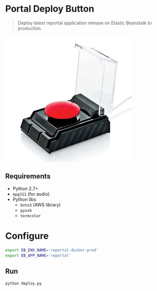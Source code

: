 # Portal Deploy Button

> Deploy latest reportal application release on Elastic Beanstalk to production.

<img src="./assets/big_red_button.jpg" width="400">

## Requirements

- Python 2.7+
- `mpg321` (for audio)
- Python libs
	- `boto3` (AWS library)
	- `pyusb`
	- `termcolor`

# Configure

```bash
export EB_ENV_NAME='reportal-docker-prod'
export EB_APP_NAME='reportal'
```

## Run

```bash
python deploy.py
```
